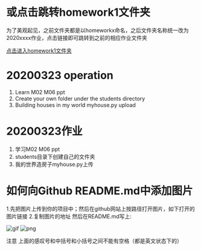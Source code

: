 # 或点击跳转homework1文件夹

为了美观起见，之前文件夹都是以homeworkx命名，之后文件夹名称统一改为2020xxxx作业，点击链接即可跳转到之前的相应作业文件夹

[点击进入homework1文件夹](https://github.com/shiep18/EIS2020/tree/master/students/Cao%20Jiaming/homework1)

# 20200323 operation
1. Learn M02 M06 ppt
2. Create your own folder under the students directory
3. Building houses in my world myhouse.py upload

# 20200323作业
1. 学习M02 M06 ppt  
2. students目录下创建自己的文件夹  
3. 我的世界造房子myhouse.py上传  

# 如何向Github README.md中添加图片
1.先把图片上传到你的项目中；然后在github网站上按路径打开图片，如下打开的图片链接
2.复制图片的地址
然后在README.md写上:

![gif](https://github.com/shiep18/EIS2020/blob/master/students/Cao%20Jiaming/20200323%E4%BD%9C%E4%B8%9A/%E5%A6%82%E4%BD%95%E5%90%91Github%20README.md%E4%B8%AD%E6%B7%BB%E5%8A%A0%E5%9B%BE%E7%89%87.gif)
![png](https://github.com/shiep18/EIS2020/blob/master/students/Cao%20Jiaming/20200323%E4%BD%9C%E4%B8%9A/%E5%A6%82%E4%BD%95%E5%90%91Github%20README.md%E4%B8%AD%E6%B7%BB%E5%8A%A0%E5%9B%BE%E7%89%87.png)


注意  上面的感叹号和中括号和小括号之间不能有空格（都是英文状态下的）
